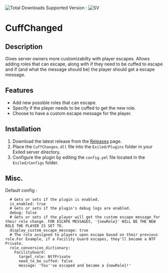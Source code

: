 
![Total Downloads](https://img.shields.io/github/downloads/NotIntense/CuffChanges/total)  Supported Version : ![SV](https://img.shields.io/badge/EXILED_-8.2.1-blue)

# CuffChanged

## Description

Gives server owners more customizabilty with player escapes. Allows adding roles that can escape, along with if they need to be cuffed to escape and if (and what the message should be) the player should get a escape message.

## Features

- Add new possible roles that can escape.
- Specify if the player needs to be cuffed to get the new role.
- Choose to have a custom escape message for the player.

## Installation

1. Download the latest release from the [Releases](https://github.com/NotIntense/CuffChanges/releases) page.
2. Place the `CuffChanges.dll` file into the `Exiled/Plugins` folder in your Exiled server directory.
3. Configure the plugin by editing the `config.yml` file located in the `Exiled/Configs` folder.

## Misc.

Default config : 
```CF:
  # Gets or sets if the plugin is enabled.
  is_enabled: true
  # Gets or sets if the plugin's debug logs are enabled.
  debug: false
  # Gets or sets if the player will get the custom escape message for their role change. FOR ESCAPE MESSAGES, '{newRole}' WILL BE THE NEW ROLE THE PLAYER IS SET TO.
  display_custom_escape_message: true
  # The role assigned to players upon escape based on their previous role.For Example, if a Facility Guard escapes, they'll become a NTF Private.
  role_conversion_dictionary:
    FacilityGuard:
      target_role: NtfPrivate
      need_to_be_cuffed: false
      message: 'You''ve escaped and became a {newRole}!'
